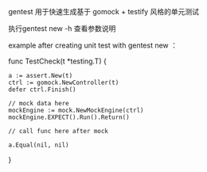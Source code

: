 gentest 用于快速生成基于 gomock + testify 风格的单元测试

执行gentest new -h 查看参数说明

example after creating unit test with gentest new ：

func TestCheck(t *testing.T) {

	a := assert.New(t)
	ctrl := gomock.NewController(t)
	defer ctrl.Finish()

	// mock data here
	mockEngine := mock.NewMockEngine(ctrl)
	mockEngine.EXPECT().Run().Return()

	// call func here after mock

	a.Equal(nil, nil)

}